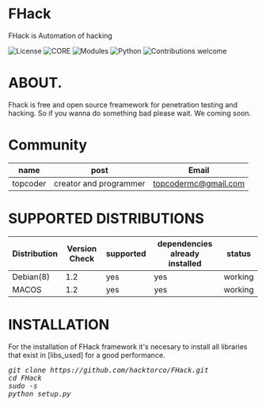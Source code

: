 # FHack

FHack is Automation of hacking

![License](https://img.shields.io/badge/license-GPLv2-blue.svg)
![CORE](https://img.shields.io/badge/core-1.2.9.45-green.svg)
![Modules](https://img.shields.io/badge/modules-11-green.svg)
![Python](https://img.shields.io/badge/Python-3.6-green.svg)
![Contributions welcome](https://img.shields.io/badge/contributions-welcome-green.svg)

# ABOUT.

Fhack is free and open source freamework for penetration testing and hacking. So if you wanna do something bad please wait.
We coming soon.

# Community

|name | post | Email |
----------|------------|-------|
|topcoder|creator and programmer|topcodermc@gmail.com

# SUPPORTED DISTRIBUTIONS
|Distribution | Version Check | supported | dependencies already installed |status |
----------|-------|------|------|-------|
|Debian(8)|1.2 | yes| yes | working   |
|MACOS|1.2|yes|yes|working|

# INSTALLATION
For the installation of FHack framework it's necesary to install all libraries that exist in [libs_used] for a good performance.
<pre><i><n>git clone https://github.com/hacktorco/FHack.git
cd FHack
sudo -s
python setup.py
</pre></i></n>
